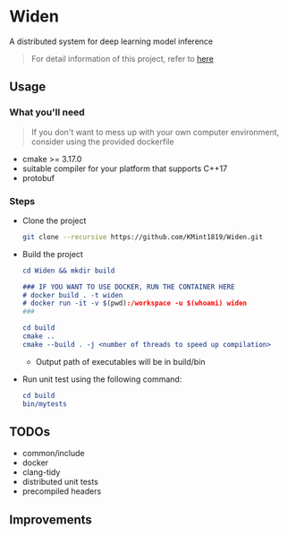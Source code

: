 # Widen
A distributed system for deep learning model inference

> For detail information of this project, refer to [here](docs/)


## Usage
### What you'll need
> If you don't want to mess up with your own computer environment, consider using the provided dockerfile
- cmake >= 3.17.0
- suitable compiler for your platform that supports C++17
- protobuf

### Steps 
- Clone the project
    ```bash
    git clone --recursive https://github.com/KMint1819/Widen.git
    ```

- Build the project
    ```cmake
    cd Widen && mkdir build

    ### IF YOU WANT TO USE DOCKER, RUN THE CONTAINER HERE
    # docker build . -t widen
    # docker run -it -v $(pwd):/workspace -u $(whoami) widen
    ###    

    cd build
    cmake ..
    cmake --build . -j <number of threads to speed up compilation>
    ```
    - Output path of executables will be in build/bin
 
- Run unit test using the following command:
    ```cmake
    cd build
    bin/mytests
    ```

## TODOs
- common/include
- docker
- clang-tidy
- distributed unit tests
- precompiled headers

## Improvements
